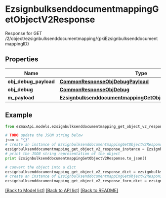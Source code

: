 # EzsignbulksenddocumentmappingGetObjectV2Response

Response for GET /2/object/ezsignbulksenddocumentmapping/{pkiEzsignbulksenddocumentmappingID}

## Properties

Name | Type | Description | Notes
------------ | ------------- | ------------- | -------------
**obj_debug_payload** | [**CommonResponseObjDebugPayload**](CommonResponseObjDebugPayload.md) |  | 
**obj_debug** | [**CommonResponseObjDebug**](CommonResponseObjDebug.md) |  | [optional] 
**m_payload** | [**EzsignbulksenddocumentmappingGetObjectV2ResponseMPayload**](EzsignbulksenddocumentmappingGetObjectV2ResponseMPayload.md) |  | 

## Example

```python
from eZmaxApi.models.ezsignbulksenddocumentmapping_get_object_v2_response import EzsignbulksenddocumentmappingGetObjectV2Response

# TODO update the JSON string below
json = "{}"
# create an instance of EzsignbulksenddocumentmappingGetObjectV2Response from a JSON string
ezsignbulksenddocumentmapping_get_object_v2_response_instance = EzsignbulksenddocumentmappingGetObjectV2Response.from_json(json)
# print the JSON string representation of the object
print EzsignbulksenddocumentmappingGetObjectV2Response.to_json()

# convert the object into a dict
ezsignbulksenddocumentmapping_get_object_v2_response_dict = ezsignbulksenddocumentmapping_get_object_v2_response_instance.to_dict()
# create an instance of EzsignbulksenddocumentmappingGetObjectV2Response from a dict
ezsignbulksenddocumentmapping_get_object_v2_response_form_dict = ezsignbulksenddocumentmapping_get_object_v2_response.from_dict(ezsignbulksenddocumentmapping_get_object_v2_response_dict)
```
[[Back to Model list]](../README.md#documentation-for-models) [[Back to API list]](../README.md#documentation-for-api-endpoints) [[Back to README]](../README.md)


